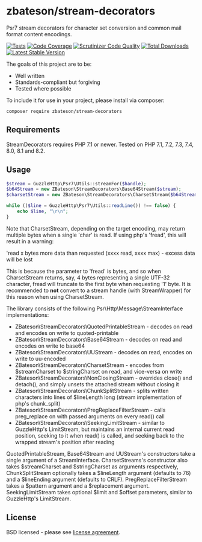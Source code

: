 # zbateson/stream-decorators

Psr7 stream decorators for character set conversion and common mail format content encodings.

[![Tests](http://github.com/zbateson/stream-decorators/actions/workflows/tests.yml/badge.svg)](http://github.com/zbateson/stream-decorators/actions/workflows/tests.yml)
[![Code Coverage](http://scrutinizer-ci.com/g/zbateson/stream-decorators/badges/coverage.png?b=master)](http://scrutinizer-ci.com/g/zbateson/stream-decorators/?branch=master)
[![Scrutinizer Code Quality](http://scrutinizer-ci.com/g/zbateson/stream-decorators/badges/quality-score.png?b=master)](http://scrutinizer-ci.com/g/zbateson/stream-decorators/?branch=master)
[![Total Downloads](http://poser.pugx.org/zbateson/stream-decorators/downloads)](//packagist.org/packages/zbateson/stream-decorators)
[![Latest Stable Version](http://poser.pugx.org/zbateson/stream-decorators/v)](//packagist.org/packages/zbateson/stream-decorators)

The goals of this project are to be:

* Well written
* Standards-compliant but forgiving
* Tested where possible

To include it for use in your project, please install via composer:

```
composer require zbateson/stream-decorators
```

## Requirements

StreamDecorators requires PHP 7.1 or newer.  Tested on PHP 7.1, 7.2, 7.3, 7.4, 8.0, 8.1 and 8.2.

## Usage

```php
$stream = GuzzleHttp\Psr7\Utils::streamFor($handle);
$b64Stream = new ZBateson\StreamDecorators\Base64Stream($stream);
$charsetStream = new ZBateson\StreamDecorators\CharsetStream($b64Stream, 'UTF-32', 'UTF-8');

while (($line = GuzzleHttp\Psr7\Utils::readLine()) !== false) {
    echo $line, "\r\n";
}

```

Note that CharsetStream, depending on the target encoding, may return multiple bytes when a single 'char' is read.  If using php's 'fread', this will result in a warning:

'read x bytes more data than requested (xxxx read, xxxx max) - excess data will be lost

This is because the parameter to 'fread' is bytes, and so when CharsetStream returns, say, 4 bytes representing a single UTF-32 character, fread will truncate to the first byte when requesting '1' byte.  It is recommended to **not** convert to a stream handle (with StreamWrapper) for this reason when using CharsetStream.

The library consists of the following Psr\Http\Message\StreamInterface implementations:
* ZBateson\StreamDecorators\QuotedPrintableStream - decodes on read and encodes on write to quoted-printable
* ZBateson\StreamDecorators\Base64Stream - decodes on read and encodes on write to base64
* ZBateson\StreamDecorators\UUStream - decodes on read, encodes on write to uu-encoded
* ZBateson\StreamDecorators\CharsetStream - encodes from $streamCharset to $stringCharset on read, and vice-versa on write
* ZBateson\StreamDecorators\NonClosingStream - overrides close() and detach(), and simply unsets the attached stream without closing it
* ZBateson\StreamDecorators\ChunkSplitStream - splits written characters into lines of $lineLength long (stream implementation of php's chunk_split)
* ZBateson\StreamDecorators\PregReplaceFilterStream - calls preg_replace on with passed arguments on every read() call
* ZBateson\StreamDecorators\SeekingLimitStream - similar to GuzzleHttp's LimitStream, but maintains an internal current read position, seeking to it when read() is called, and seeking back to the wrapped stream's position after reading

QuotedPrintableStream, Base64Stream and UUStream's constructors take a single argument of a StreamInterface.
CharsetStreams's constructor also takes $streamCharset and $stringCharset as arguments respectively, ChunkSplitStream
optionally takes a $lineLength argument (defaults to 76) and a $lineEnding argument (defaults to CRLF).
PregReplaceFilterStream takes a $pattern argument and a $replacement argument.  SeekingLimitStream takes optional
$limit and $offset parameters, similar to GuzzleHttp's LimitStream.

## License

BSD licensed - please see [license agreement](http://github.com/zbateson/stream-decorators/blob/master/LICENSE).
